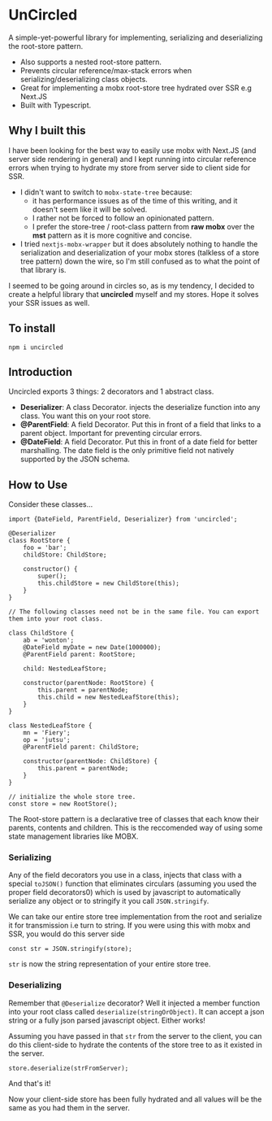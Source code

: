 # UnCircled

A simple-yet-powerful library for implementing, serializing and deserializing the root-store pattern.
- Also supports a nested root-store pattern.
- Prevents circular reference/max-stack errors when serializing/deserializing class objects. 
- Great for implementing a mobx root-store tree hydrated over SSR e.g Next.JS
- Built with Typescript.

## Why I built this
I have been looking for the best way to easily use mobx with Next.JS (and server side rendering in general) and I 
kept running into circular reference errors when trying to hydrate my store from server side to client side for SSR.
- I didn't want to switch to `mobx-state-tree` because: 
  - it has performance issues as of the time of this writing, and it doesn't seem like it will be solved.
  - I rather not be forced to follow an opinionated pattern.
  - I prefer the store-tree / root-class pattern from **raw mobx** over the **mst** pattern as it is more cognitive and concise.
- I tried `nextjs-mobx-wrapper` but it does absolutely nothing to handle the serialization and deserialization of your mobx stores (talkless of a store tree pattern) down the wire, so I'm still confused as to what the point of that library is.

I seemed to be going around in circles so, as is my tendency, I decided to create a helpful library that **uncircled** myself and my stores. 
Hope it solves your SSR issues as well.

## To install
`npm i uncircled`

## Introduction

Uncircled exports 3 things: 2 decorators and 1 abstract class.
- **Deserializer**: A class Decorator. injects the deserialize function into any class. You want this on your root store.
- **@ParentField**: A field Decorator. Put this in front of a field that links to a parent object. Important for preventing circular errors.
- **@DateField**: A field Decorator. Put this in front of a date field for better marshalling. The date field is the only primitive field not natively supported by the JSON schema. 


## How to Use

Consider these classes...
```$xslt
import {DateField, ParentField, Deserializer} from 'uncircled';

@Deserializer
class RootStore {
    foo = 'bar';
    childStore: ChildStore;

    constructor() {
        super();
        this.childStore = new ChildStore(this);
    }
}

// The following classes need not be in the same file. You can export them into your root class.

class ChildStore {
    ab = 'wonton';
    @DateField myDate = new Date(1000000);
    @ParentField parent: RootStore;

    child: NestedLeafStore;

    constructor(parentNode: RootStore) {
        this.parent = parentNode;
        this.child = new NestedLeafStore(this);
    }
}

class NestedLeafStore {
    mn = 'Fiery';
    op = 'jutsu';
    @ParentField parent: ChildStore;

    constructor(parentNode: ChildStore) {
        this.parent = parentNode;
    }
}

// initialize the whole store tree.
const store = new RootStore();
```

The Root-store pattern is a declarative tree of classes that each know their parents, contents and children.
This is the reccomended way of using some state management libraries like MOBX.

### Serializing
Any of the field decorators you use in a class, injects that class with a special `toJSON()` function that eliminates circulars (assuming you used the proper field decorators0) which is used by 
javascript to automatically serialize any object or to stringify it you call `JSON.stringify`.

We can take our entire store tree implementation from the root and serialize it for transmission i.e turn to string. 
If you were using this with mobx and SSR, you would do this server side 
```$xslt
const str = JSON.stringify(store);
```
`str` is now the string representation of your entire store tree.

### Deserializing

Remember that `@Deserialize` decorator? Well it injected a member function into your root class called `deserialize(stringOrObject)`.
It can accept a json string or a fully json parsed javascript object. Either works!

Assuming you have passed in that `str` from the server to the client, you can do this client-side to hydrate the 
contents of the store tree to as it existed in the server.

```$xslt
store.deserialize(strFromServer);
```

And that's it!

Now your client-side store has been fully hydrated and all values will be the same as you had them in the server.


